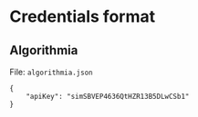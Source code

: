 # Credentials format

## Algorithmia

File: `algorithmia.json`

```
{
    "apiKey": "simSBVEP4636QtHZR13B5DLwCSb1"
}
```
